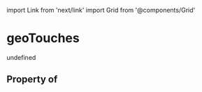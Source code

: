 import Link from 'next/link'
import Grid from '@components/Grid'

# geoTouches

undefined

## Property of



